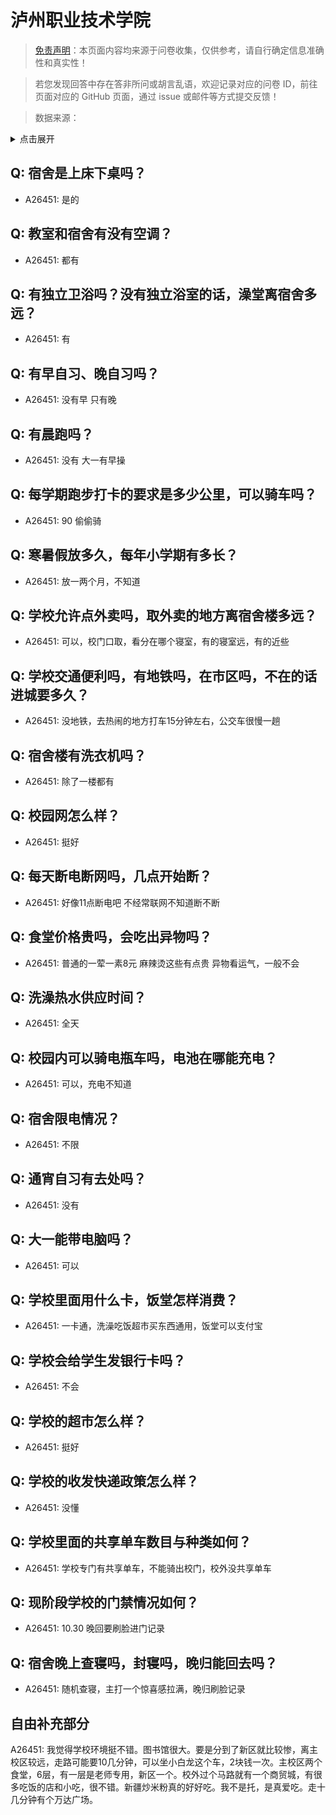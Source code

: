 # 泸州职业技术学院

> [免责声明](https://colleges.chat/#_3)：本页面内容均来源于问卷收集，仅供参考，请自行确定信息准确性和真实性！

> 若您发现回答中存在答非所问或胡言乱语，欢迎记录对应的问卷 ID，前往页面对应的 GitHub 页面，通过 issue 或邮件等方式提交反馈！

> 数据来源：

<details><summary>点击展开</summary>
<ul>
<li>A26451: 匿名 (2024 年 08 月)</li>
</ul>
</details>

## Q: 宿舍是上床下桌吗？

- A26451: 是的

## Q: 教室和宿舍有没有空调？

- A26451: 都有

## Q: 有独立卫浴吗？没有独立浴室的话，澡堂离宿舍多远？

- A26451: 有

## Q: 有早自习、晚自习吗？

- A26451: 没有早 只有晚

## Q: 有晨跑吗？

- A26451: 没有 大一有早操

## Q: 每学期跑步打卡的要求是多少公里，可以骑车吗？

- A26451: 90 偷偷骑

## Q: 寒暑假放多久，每年小学期有多长？

- A26451: 放一两个月，不知道

## Q: 学校允许点外卖吗，取外卖的地方离宿舍楼多远？

- A26451: 可以，校门口取，看分在哪个寝室，有的寝室远，有的近些

## Q: 学校交通便利吗，有地铁吗，在市区吗，不在的话进城要多久？

- A26451: 没地铁，去热闹的地方打车15分钟左右，公交车很慢一趟

## Q: 宿舍楼有洗衣机吗？

- A26451: 除了一楼都有

## Q: 校园网怎么样？

- A26451: 挺好

## Q: 每天断电断网吗，几点开始断？

- A26451: 好像11点断电吧 不经常联网不知道断不断

## Q: 食堂价格贵吗，会吃出异物吗？

- A26451: 普通的一荤一素8元 麻辣烫这些有点贵 异物看运气，一般不会

## Q: 洗澡热水供应时间？

- A26451: 全天

## Q: 校园内可以骑电瓶车吗，电池在哪能充电？

- A26451: 可以，充电不知道

## Q: 宿舍限电情况？

- A26451: 不限

## Q: 通宵自习有去处吗？

- A26451: 没有

## Q: 大一能带电脑吗？

- A26451: 可以

## Q: 学校里面用什么卡，饭堂怎样消费？

- A26451: 一卡通，洗澡吃饭超市买东西通用，饭堂可以支付宝

## Q: 学校会给学生发银行卡吗？

- A26451: 不会

## Q: 学校的超市怎么样？

- A26451: 挺好

## Q: 学校的收发快递政策怎么样？

- A26451: 没懂

## Q: 学校里面的共享单车数目与种类如何？

- A26451: 学校专门有共享单车，不能骑出校门，校外没共享单车

## Q: 现阶段学校的门禁情况如何？

- A26451: 10.30 晚回要刷脸进门记录

## Q: 宿舍晚上查寝吗，封寝吗，晚归能回去吗？

- A26451: 随机查寝，主打一个惊喜感拉满，晚归刷脸记录

## 自由补充部分

A26451: 我觉得学校环境挺不错。图书馆很大。要是分到了新区就比较惨，离主校区较远，走路可能要10几分钟，可以坐小白龙这个车，2块钱一次。主校区两个食堂，6层，有一层是老师专用，新区一个。校外过个马路就有一个商贸城，有很多吃饭的店和小吃，很不错。新疆炒米粉真的好好吃。我不是托，是真爱吃。走十几分钟有个万达广场。